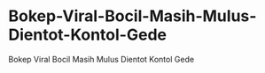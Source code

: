# Bokep-Viral-Bocil-Masih-Mulus-Dientot-Kontol-Gede
Bokep Viral Bocil Masih Mulus Dientot Kontol Gede
